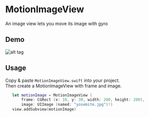 MotionImageView
===============

An image view lets you move its image with gyro

Demo 
----

![alt tag]()

Usage
-----

Copy & paste `MotionImageView.swift` into your project.  
Then create a MotionImageView with frame and image.  

``` swift
   let motionImage = MotionImageView (
       frame: CGRect (x: 10, y: 30, width: 200, height: 200),
       image: UIImage (named: "yosemite.jpg")!)
   view.addSubview(motionImage)
```  
  
